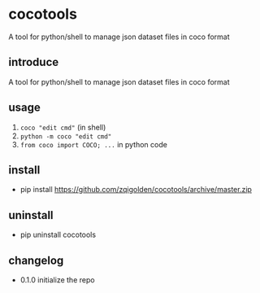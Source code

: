 # cocotools
A tool for python/shell to manage json dataset files in coco format

## introduce
A tool for python/shell to manage json dataset files in coco format

## usage
1. `coco "edit cmd"` (in shell)
2. `python -m coco "edit cmd"`
3. `from coco import COCO; ...` in python code

## install
- pip install https://github.com/zqigolden/cocotools/archive/master.zip

## uninstall
- pip uninstall cocotools

## changelog
- 0.1.0
    initialize the repo
